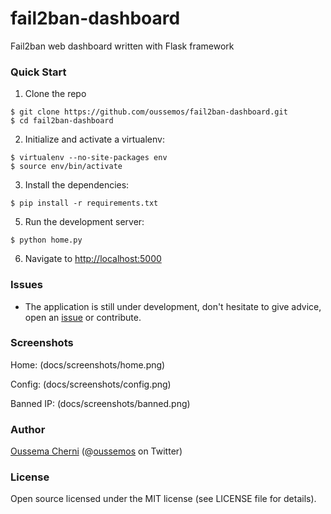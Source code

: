 fail2ban-dashboard
==================

Fail2ban web dashboard written with Flask framework


### Quick Start

1. Clone the repo
  ```
  $ git clone https://github.com/oussemos/fail2ban-dashboard.git
  $ cd fail2ban-dashboard
  ```

2. Initialize and activate a virtualenv:
  ```
  $ virtualenv --no-site-packages env
  $ source env/bin/activate
  ```

3. Install the dependencies:
  ```
  $ pip install -r requirements.txt
  ```

5. Run the development server:
  ```
  $ python home.py
  ```

6. Navigate to [http://localhost:5000](http://localhost:5000)

### Issues

* The application is still under development, don't hesitate to give advice, open an <a href="https://github.com/oussemos/fail2ban-dashboard/issues">issue</a> or contribute.

### Screenshots

Home:
(docs/screenshots/home.png)

Config:
(docs/screenshots/config.png)

Banned IP:
(docs/screenshots/banned.png)

### Author

<a href="http://oussema.cherni.tn">Oussema Cherni</a> (@<a href="http://twitter.com/oussemos">oussemos</a> on Twitter)

### License

Open source licensed under the MIT license (see LICENSE file for details).



